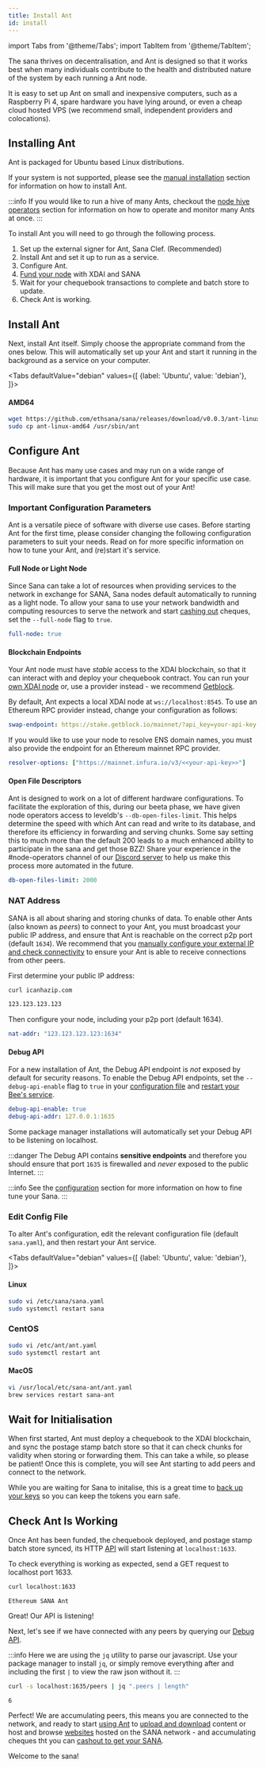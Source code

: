 ```yaml
---
title: Install Ant
id: install
---
```


import Tabs from '@theme/Tabs';
import TabItem from '@theme/TabItem';

The sana thrives on decentralisation, and Ant is designed so that it
works best when many individuals contribute to the health and
distributed nature of the system by each running a Ant node.

It is easy to set up Ant on small and inexpensive computers, such as a Raspberry Pi 4, spare hardware you have lying around, or even a cheap cloud hosted VPS (we recommend small, independent providers and colocations). 

## Installing Ant

Ant is packaged for Ubuntu based Linux distributions.

If your system is not supported, please see the [manual installation](/docs/installation/manual) section for information on how to install Ant.

:::info
If you would like to run a hive of many Ants, checkout the [node hive operators](/docs/installation/hive) section for information on how to operate and monitor many Ants at once.
:::

To install Ant you will need to go through the following process.

 1. Set up the external signer for Ant, Sana Clef. (Recommended) 
 2. Install Ant and set it up to run as a service.
 3. Configure Ant.
 4. [Fund your node](/docs/installation/fund-your-node) with XDAI and SANA
 5. Wait for your chequebook transactions to complete and batch store to update.
 6. Check Ant is working.

<!-- ## Install Sana Clef

Ant makes use of Go Ethereum's external signer, [Clef](https://geth.ethereum.org/docs/clef/tutorial).

Because Ant must sign a lot of transactions automatically and quickly,
a Ant specific version of Clef,
[sana-clef](https://github.com/ethsana/sana-clef) has been packaged
which includes all the relevant configuration and implements the
specific configuration needed to make Clef work with Ant.

<Tabs
  defaultValue="debian"
  values={[
    {label: 'Ubuntu', value: 'debian'},
  ]}>
<TabItem value="debian">

#### AMD64

```bash
wget https://github.com/ethsana/sana-clef/releases/download/v0.5.0/ant-clef_0.5.0_amd64.deb
sudo dpkg -i ant-clef_0.5.0_amd64.deb
```


</TabItem>
</Tabs>

Finally, let's check Ant Clef is running.

<Tabs
  defaultValue="linux"
  values={[
    {label: 'Linux', value: 'linux'},
  ]}>
  <TabItem value="linux">

```bash
systemctl status sana-clef
```

```
● ant-clef.service - Sana Clef
     Loaded: loaded (/lib/systemd/system/sana-clef.service; enabled; vendor preset: enabled)
     Active: active (running) since Fri 2020-11-20 23:45:16 GMT; 1min 29s ago
```


  </TabItem>
</Tabs> -->


## Install Ant

Next, install Ant itself. Simply choose the appropriate command from
the ones below. This will automatically set up your Ant and start it
running in the background as a service on your computer.

<Tabs
  defaultValue="debian"
  values={[
    {label: 'Ubuntu', value: 'debian'},
  ]}>
<TabItem value="debian">

#### AMD64

```bash
wget https://github.com/ethsana/sana/releases/download/v0.0.3/ant-linux-amd64
sudo cp ant-linux-amd64 /usr/sbin/ant
```

</TabItem>
</Tabs>

## Configure Ant

Because Ant has many use cases and may run on a wide range of
hardware, it is important that you configure Ant for your specific use
case. This will make sure that you get the most out of your Ant!

### Important Configuration Parameters

Ant is a versatile piece of software with diverse use cases. Before
starting Ant for the first time, please consider changing the
following configuration parameters to suit your needs. Read on for
more specific information on how to tune your Ant, and (re)start it's
service.
<!-- 
#### Mainnet Node or Testnet Node

To connect to mainnet, set your `mainnet` flag to `true` and `network-id` flag to `1`.

```yaml
mainnet: true
network-id: 1
``` -->

#### Full Node or Light Node

Since Sana can take a lot of resources when providing services to the
network in exchange for SANA, Sana nodes default automatically to
running as a light node. To
allow your sana to use your network bandwidth and computing resources
to serve the network and start [cashing
out](/docs/working-with-ant/cashing-out) cheques, set the
`--full-node` flag to `true`.

```yaml
full-node: true
```

#### Blockchain Endpoints

Your Ant node must have *stable* access to the XDAI blockchain, so that it
can interact with and deploy your chequebook contract. You can run your
[own XDAI node](https://www.xdaichain.com/) or, use a provider instead - we recommend
[Getblock](https://getblock.io/).

By default, Ant expects a local XDAI node at `ws://localhost:8545`. To use an Ethereum RPC provider instead, change your configuration as follows:

```yaml
swap-endpoint: https://stake.getblock.io/mainnet/?api_key=your-api-key
```

If you would like to use your node to resolve ENS domain names, you must also provide the endpoint for an Ethereum mainnet RPC provider.

```yaml
resolver-options: ["https://mainnet.infura.io/v3/<<your-api-key>>"]
```

#### Open File Descriptors

Ant is designed to work on a lot of different hardware configurations. To facilitate the exploration of this, during our beeta phase, we have given node operators access to leveldb's `--db-open-files-limit`. This helps determine the speed with which Ant can read and write to its database, and therefore its efficiency in forwarding and serving chunks. Some say setting this to much more than the default 200 leads to a much enhanced ability to participate in the sana and get those BZZ! Share your experience in the #node-operators channel of our [Discord server](https://discord.gg/wdghaQsGq5) to help us make this process more automated in the future.

```yaml
db-open-files-limit: 2000
```
### NAT Address

SANA is all about sharing and storing chunks of data. To enable other
Ants (also known as *peers*) to connect to your Ant, you must
broadcast your public IP address, and ensure that Ant is reachable on
the correct p2p port (default `1634`). We recommend that you [manually
configure your external IP and check
connectivity](/docs/installation/connectivity) to ensure your Ant is
able to receive connections from other peers.

First determine your public IP address:

```bash
curl icanhazip.com
```

```bash
123.123.123.123
```

Then configure your node, including your p2p port (default 1634).

```yaml
nat-addr: "123.123.123.123:1634"
```

#### Debug API

For a new installation of Ant, the Debug API endpoint is *not* exposed
by default for security reasons. To enable the Debug API endpoints,
set the `--debug-api-enable` flag to `true` in your [configuration
file](/docs/working-with-ant/configuration) and [restart your Bee's
service](#edit-config-file).

```yaml
debug-api-enable: true
debug-api-addr: 127.0.0.1:1635
```

Some package manager installations will automatically set your Debug API to be listening on localhost.

:::danger
The Debug API contains **sensitive endpoints** and therefore you
should ensure that port `1635` is firewalled and *never* exposed to
the public Internet.
:::

:::info
See the [configuration](/docs/working-with-ant/configuration) section for more information on how to fine tune your Sana.
:::

### Edit Config File

To alter Ant's configuration, edit the relevant configuration file (default `sana.yaml`), and then restart your Ant service.

<Tabs
  defaultValue="debian"
  values={[
    {label: 'Ubuntu', value: 'debian'},
  ]}>
<TabItem value="debian">

#### Linux

```bash
sudo vi /etc/sana/sana.yaml
sudo systemctl restart sana
```

</TabItem>
<TabItem value="centos">

### CentOS

```bash
sudo vi /etc/ant/ant.yaml
sudo systemctl restart ant
```

</TabItem>
<TabItem value="macos">

#### MacOS

```bash
vi /usr/local/etc/sana-ant/ant.yaml
brew services restart sana-ant
```

</TabItem>
</Tabs>

<!-- 
## Fund Your Ant

Your Ant must deploy a chequebook contract to keep track of its exchanges with other Ants in the SANA. To do that it needs SANA and XDAI.

First, find out your Ant's Ethereum address:

<Tabs
  defaultValue="debian"
  values={[
    {label: 'Ubuntu', value: 'debian'},
  ]}>
<TabItem value="debian">

#### Linux

```bash
sudo ant-get-addr
```

</TabItem>
<TabItem value="centos">

### CentOS

```bash
sudo ant-get-addr
```

</TabItem>
<TabItem value="macos">

#### MacOS

```bash
head -18 $(brew --prefix)/var/log/sana-ant/ant.log | grep ethereum
```

</TabItem>
</Tabs>

Once you have determined your Ant's Ethereum address, [fund your
node](/docs/installation/fund-your-node) with XDAI and BZZ

:::info
If too much time has elapsed, you may need to [restart your
node](#edit-config-file) at this point.
::: -->

## Wait for Initialisation

When first started, Ant must deploy a chequebook to the XDAI
blockchain, and sync the postage stamp batch store so that it can
check chunks for validity when storing or forwarding them. This can
take a while, so please be patient! Once this is complete, you will
see Ant starting to add peers and connect to the network.

While you are waiting for Sana to initalise, this is a great time to [back up your keys](/docs/working-with-ant/backups) so you can keep the tokens you earn safe.

## Check Ant Is Working

Once Ant has been funded, the chequebook deployed, and postage stamp
batch store synced, its HTTP [API](/docs/api-reference/api-reference)
will start listening at `localhost:1633`.

To check everything is working as expected, send a GET request to localhost port 1633.

```bash
curl localhost:1633
```

```
Ethereum SANA Ant
```

Great! Our API is listening!

Next, let's see if we have connected with any peers by querying our
[Debug API](/docs/access-the-ant/debug-api).

:::info
Here we are using the `jq` utility to parse our javascript. Use your package manager to install `jq`, or simply remove everything after and including the first `|` to view the raw json without it.
:::


```bash
curl -s localhost:1635/peers | jq ".peers | length"
```

```
6
```

Perfect! We are accumulating peers, this means you are connected to
the network, and ready to start [using
Ant](/docs/access-the-sana/introduction) to [upload and
download](/docs/access-the-sana/upload-and-download) content or host
and browse [websites](/docs/access-the-sana/host-your-website) hosted
on the SANA network - and accumulating cheques tht you can [cashout
to get your SANA](/docs/working-with-ant/cashing-out).

Welcome to the sana!

